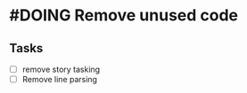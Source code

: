 # #DOING Remove unused code

## Tasks

- [ ] remove story tasking
- [ ] Remove line parsing

<!-- 
#important
order:-10000000
-->